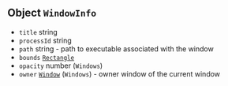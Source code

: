 ## Object `WindowInfo`

- `title` string
- `processId` string
- `path` string - path to executable associated with the window
- `bounds` [`Rectangle`](rectangle.md)
- `opacity` number (`Windows`)
- `owner` [`Window`](window.md) (`Windows`) - owner window of the current window